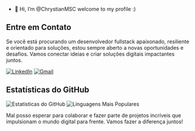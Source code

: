 - 👋 Hi, I’m @ChrystianMSC
welcome to my profile :)


## Entre em Contato

Se você está procurando um desenvolvedor fullstack apaixonado, resiliente e orientado para soluções, estou sempre aberto a novas oportunidades e desafios. Vamos conectar ideias e criar soluções digitais impactantes juntos.

[![LinkedIn](https://img.shields.io/badge/LinkedIn-0A66C2?style=for-the-badge&logo=linkedin&logoColor=white)](https://www.linkedin.com/in/chrystian-martins/)
[![Gmail](https://img.shields.io/badge/gmail-EA4335?style=for-the-badge&logo=gmail&logoColor=white)](mailto:chrystianmsc@gmail.com)

## Estatísticas do GitHub

![Estatísticas do GitHub](https://github-readme-stats.vercel.app/api?username=ChrystianMSC&show_icons=true&theme=dark)
![Linguagens Mais Populares](https://github-readme-stats.vercel.app/api/top-langs/?username=ChrystianMSC&layout=compact&langs_count=7&theme=dark)


Mal posso esperar para colaborar e fazer parte de projetos incríveis que impulsionam o mundo digital para frente. Vamos fazer a diferença juntos!
